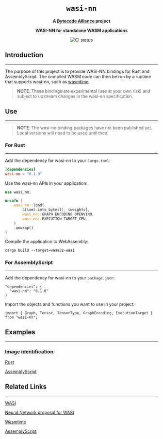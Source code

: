 <div align="center">
  <h1><code>wasi-nn</code></h1>

  <strong>A <a href="https://bytecodealliance.org/">Bytecode Alliance</a> project</strong>

  <p>
    <strong>WASI-NN for standalone WASM applications</strong>
  </p>

  <p>
    <a href="https://github.com/bytecodealliance/wasi-nn/actions?query=workflow%3ACI">
      <img src="https://github.com/bytecodealliance/wasi-nn/workflows/CI/badge.svg" alt="CI status"/>
    </a>
  </p>

</div>

## Introduction
---
The purpose of this project is to provide WASI-NN bindings for Rust and AssemblyScript. The compiled WASM code can then be run by a runtime that supports wasi-nn, such as [wasmtime](https://wasmtime.dev/).

> __NOTE__: These bindings are experimental (use at your own risk) and subject to upstream changes in the wasi-nn
> specification.

## Use
---
> __NOTE__: The wasi-nn binding packages have not been published yet. Local versions will need to be used until then.
>
### For Rust
---
Add the dependency for wasi-nn to your `Cargo.toml`:

```toml
[dependencies]
wasi-nn = "0.1.0"
```

Use the wasi-nn APIs in your application:

```rust
use wasi_nn;

unsafe {
    wasi_nn::load(
        &[&xml.into_bytes(), &weights],
        wasi_nn::GRAPH_ENCODING_OPENVINO,
        wasi_nn::EXECUTION_TARGET_CPU,
    )
    .unwrap()
}
```

Compile the application to WebAssembly:

```shell script
cargo build --target=wasm32-wasi
```

### For AssemblyScript
---
Add the dependency for wasi-nn to your `package.json`:
```
"dependencies": {
  "wasi-nn": "0.1.0"
}
```

Import the objects and functions you want to use in your project:
```
import { Graph, Tensor, TensorType, GraphEncoding, ExecutionTarget } from "wasi-nn";
```
## Examples
---
### Image identification:

[Rust](rust/examples)

[AssemblyScript](assembly/example.ts)
## Related Links
---
[WASI](https://github.com/WebAssembly/WASI)

[Neural Network proposal for WASI](https://github.com/WebAssembly/wasi-nn)

[Wasmtime](https://wasmtime.dev/)

[AssemblyScript](https://www.assemblyscript.org/)